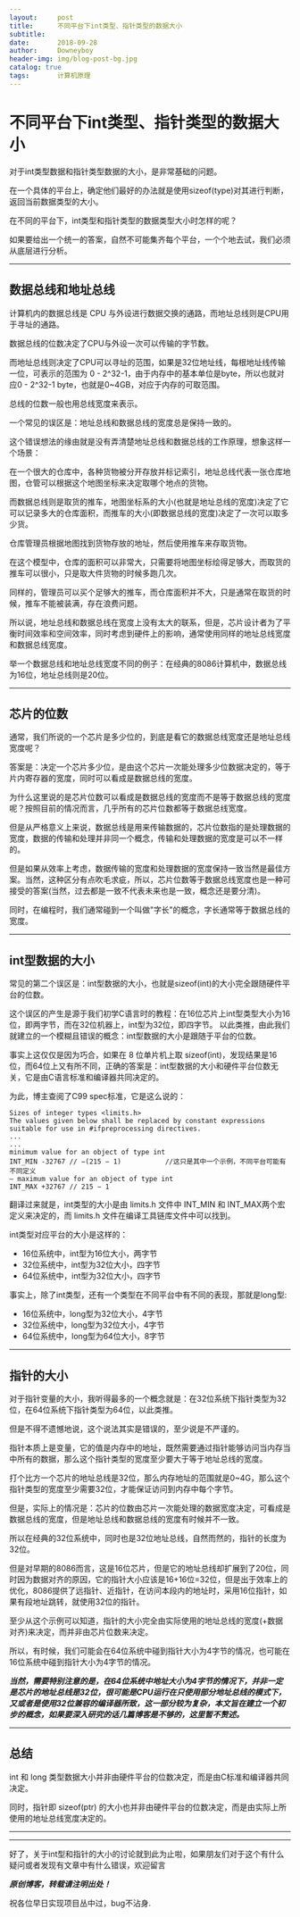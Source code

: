 ```yaml
---
layout:     post   				    
title:      不同平台下int类型、指针类型的数据大小	
subtitle:      
date:       2018-09-28 				
author:     Downeyboy 				
header-img: img/blog-post-bg.jpg	
catalog: true 					
tags:	    计算机原理 
---
```



# 不同平台下int类型、指针类型的数据大小  

对于int类型数据和指针类型数据的大小，是非常基础的问题。  

在一个具体的平台上，确定他们最好的办法就是使用sizeof(type)对其进行判断，返回当前数据类型的大小。  

在不同的平台下，int类型和指针类型的数据类型大小时怎样的呢？  

如果要给出一个统一的答案，自然不可能集齐每个平台，一个个地去试，我们必须从底层进行分析。  

****  

## 数据总线和地址总线
计算机内的数据总线是 CPU 与外设进行数据交换的通路，而地址总线则是CPU用于寻址的通路。  

数据总线的位数决定了CPU与外设一次可以传输的字节数。  

而地址总线则决定了CPU可以寻址的范围，如果是32位地址线，每根地址线传输一位，可表示的范围为 0 - 2^32-1，由于内存中的基本单位是byte，所以也就对应0 - 2^32-1 byte，也就是0~4GB，对应于内存的可取范围。  

总线的位数一般也用总线宽度来表示。  

一个常见的误区是：地址总线和数据总线的宽度总是保持一致的。  

这个错误想法的缘由就是没有弄清楚地址总线和数据总线的工作原理，想象这样一个场景：

在一个很大的仓库中，各种货物被分开存放并标记索引，地址总线代表一张仓库地图，仓管可以根据这个地图坐标来决定取哪个地点的货物。  

而数据总线则是取货的推车，地图坐标系的大小(也就是地址总线的宽度)决定了它可以记录多大的仓库面积，而推车的大小(即数据总线的宽度)决定了一次可以取多少货。  

仓库管理员根据地图找到货物存放的地址，然后使用推车来存取货物。  

在这个模型中，仓库的面积可以非常大，只需要将地图坐标绘得足够大，而取货的推车可以很小，只是取大件货物的时候多跑几次。  

同样的，管理员可以买个足够大的推车，而仓库面积并不大，只是通常在取货的时候，推车不能被装满，存在浪费问题。
 
所以说，地址总线和数据总线在宽度上没有太大的联系，但是，芯片设计者为了平衡时间效率和空间效率，同时考虑到硬件上的影响，通常使用同样的地址总线宽度和数据总线宽度。  

举一个数据总线和地址总线宽度不同的例子：在经典的8086计算机中，数据总线为16位，地址总线则是20位。  

****  

## 芯片的位数
通常，我们所说的一个芯片是多少位的，到底是看它的数据总线宽度还是地址总线宽度呢？  

答案是：决定一个芯片多少位，是由这个芯片一次能处理多少位数据决定的，等于片内寄存器的宽度，同时可以看成是数据总线的宽度。  

为什么这里说的是芯片位数可以看成是数据总线的宽度而不是等于数据总线的宽度呢？按照目前的情况而言，几乎所有的芯片位数都等于数据总线宽度。

但是从严格意义上来说，数据总线是用来传输数据的，芯片位数指的是处理数据的宽度，数据的传输和处理并非同一个概念，传输和处理数据的宽度是可以不一样的。  

但是如果从效率上考虑，数据传输的宽度和处理数据的宽度保持一致当然是最佳方案。当然，这种区分有点吹毛求疵，所以，芯片位数等于数据总线宽度也是一种可接受的答案(当然，过去都是一致不代表未来也是一致，概念还是要分清)。  

同时，在编程时，我们通常碰到一个叫做"字长"的概念，字长通常等于数据总线的宽度。

****  

## int型数据的大小
常见的第二个误区是：int型数据的大小，也就是sizeof(int)的大小完全跟随硬件平台的位数。  

这个误区的产生是源于我们初学C语言时的教程：在16位芯片上int型类型大小为16位，即两字节，而在32位机器上，int型为32位，即四字节。 以此类推，由此我们就建立的一个模糊且错误的概念：int型数据的大小是跟随于平台的位数。  

事实上这仅仅是因为巧合，如果在 8 位单片机上取 sizeof(int)，发现结果是16位，而64位上又有所不同，正确的答案是：int型数据的大小和硬件平台位数无关，它是由C语言标准和编译器共同决定的。  

为此，博主查阅了C99 spec标准，它是这么说的：
```  
Sizes of integer types <limits.h>
The values given below shall be replaced by constant expressions suitable for use in #ifpreprocessing directives.
...
...
minimum value for an object of type int
INT_MIN -32767 // −(215 − 1)           //这只是其中一个示例，不同平台可能有不同定义
— maximum value for an object of type int
INT_MAX +32767 // 215 − 1
```  

翻译过来就是，int类型的大小是由 limits.h 文件中 INT_MIN 和 INT_MAX两个宏定义来决定的，而 limits.h 文件在编译工具链库文件中可以找到。 

int类型对应平台的大小是这样的：
* 16位系统中，int型为16位大小，两字节
* 32位系统中，int型为32位大小，四字节
* 64位系统中，int型为32位大小，四字节

事实上，除了int类型，还有一个类型在不同平台中有不同的表现，那就是long型:
* 16位系统中，long型为32位大小，4字节
* 32位系统中，long型为32位大小，4字节
* 64位系统中，long型为64位大小，8字节


****  

## 指针的大小
对于指针变量的大小，我听得最多的一个概念就是：在32位系统下指针类型为32位，在64位系统下指针类型为64位，以此类推。  

但是不得不遗憾地说，这个说法其实是错误的，至少说是不严谨的。  

指针本质上是变量，它的值是内存中的地址，既然需要通过指针能够访问当内存当中所有的数据，那么这个指针类型的宽度至少要大于等于地址总线的宽度。  

打个比方一个芯片的地址总线是32位，那么内存地址的范围就是0~4G，那么这个指针类型的宽度至少需要32位，才能保证访问到内存中每个字节。  

但是，实际上的情况是：芯片的位数由芯片一次能处理的数据宽度决定，可看成是数据总线的宽度，但是地址总线和数据总线的宽度有时候并不一致。  

所以在经典的32位系统中，同时也是32位地址总线，自然而然的，指针的长度为32位。  

但是对早期的8086而言，这是16位芯片，但是它的地址总线却扩展到了20位，同时因为数据对齐的原因，它的指针大小应该是16+16位=32位，但是出于效率上的优化，8086提供了远指针、近指针，在访问本段内的地址时，采用16位指针，如果有段地址跳转，就使用32位的指针。 

至少从这个示例可以知道，指针的大小完全由实际使用的地址总线的宽度(+数据对齐)来决定，而并非由芯片位数来决定。  

所以，有时候，我们可能会在64位系统中碰到指针大小为4字节的情况，也可能在16位系统中碰到指针大小为4字节的情况。  

***当然，需要特别注意的是，在64位系统中地址大小为4字节的情况下，并非一定是芯片的地址总线是32位，很可能是CPU运行在只使用部分地址总线的模式下，又或者是使用32位兼容的编译器所致，这一部分较为复杂，本文旨在建立一个初步的概念，如果要深入研究的话几篇博客是不够的，这里暂不赘述。***

****  

## 总结
int 和 long 类型数据大小并非由硬件平台的位数决定，而是由C标准和编译器共同决定。  

同时，指针即 sizeof(ptr) 的大小也并非由硬件平台的位数决定，而是由实际上所使用的地址总线宽度决定的。  

***
***    

好了，关于int型和指针的大小的讨论就到此为止啦，如果朋友们对于这个有什么疑问或者发现有文章中有什么错误，欢迎留言

***原创博客，转载请注明出处！***

祝各位早日实现项目丛中过，bug不沾身.